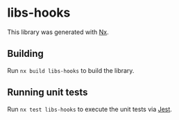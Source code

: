 # libs-hooks

This library was generated with [Nx](https://nx.dev).

## Building

Run `nx build libs-hooks` to build the library.

## Running unit tests

Run `nx test libs-hooks` to execute the unit tests via [Jest](https://jestjs.io).
